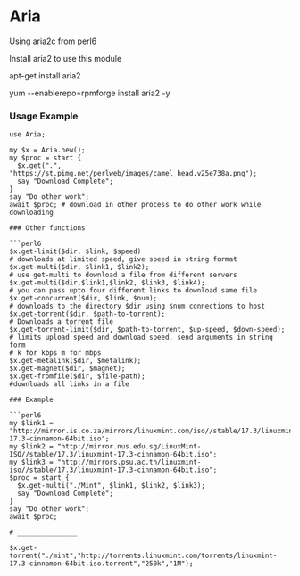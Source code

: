# Aria
Using aria2c from perl6

Install aria2 to use this module

apt-get install aria2

yum --enablerepo=rpmforge install aria2 -y

### Usage Example

```perl6
use Aria;

my $x = Aria.new();
my $proc = start {
  $x.get(".", "https://st.pimg.net/perlweb/images/camel_head.v25e738a.png");
  say "Download Complete";
}
say "Do other work";
await $proc; # download in other process to do other work while downloading

### Other functions

```perl6
$x.get-limit($dir, $link, $speed)
# downloads at limited speed, give speed in string format
$x.get-multi($dir, $link1, $link2);
# use get-multi to download a file from different servers
$x.get-multi($dir,$link1,$link2, $link3, $link4);
# you can pass upto four different links to download same file
$x.get-concurrent($dir, $link, $num);
# downloads to the directory $dir using $num connections to host
$x.get-torrent($dir, $path-to-torrent);
# Downloads a torrent file
$x.get-torrent-limit($dir, $path-to-torrent, $up-speed, $down-speed);
# limits upload speed and download speed, send arguments in string form
# k for kbps m for mbps
$x.get-metalink($dir, $metalink);
$x.get-magnet($dir, $magnet);
$x.get-fromfile($dir, $file-path);
#downloads all links in a file

### Example

```perl6
my $link1 = "http://mirror.is.co.za/mirrors/linuxmint.com/iso//stable/17.3/linuxmint-17.3-cinnamon-64bit.iso";
my $link2 = "http://mirror.nus.edu.sg/LinuxMint-ISO//stable/17.3/linuxmint-17.3-cinnamon-64bit.iso";
my $link3 = "http://mirrors.psu.ac.th/linuxmint-iso//stable/17.3/linuxmint-17.3-cinnamon-64bit.iso";
$proc = start {
  $x.get-multi("./Mint", $link1, $link2, $link3);
  say "Download Complete";
}
say "Do other work";
await $proc;

# _______________

$x.get-torrent("./mint","http://torrents.linuxmint.com/torrents/linuxmint-17.3-cinnamon-64bit.iso.torrent","250k","1M");
